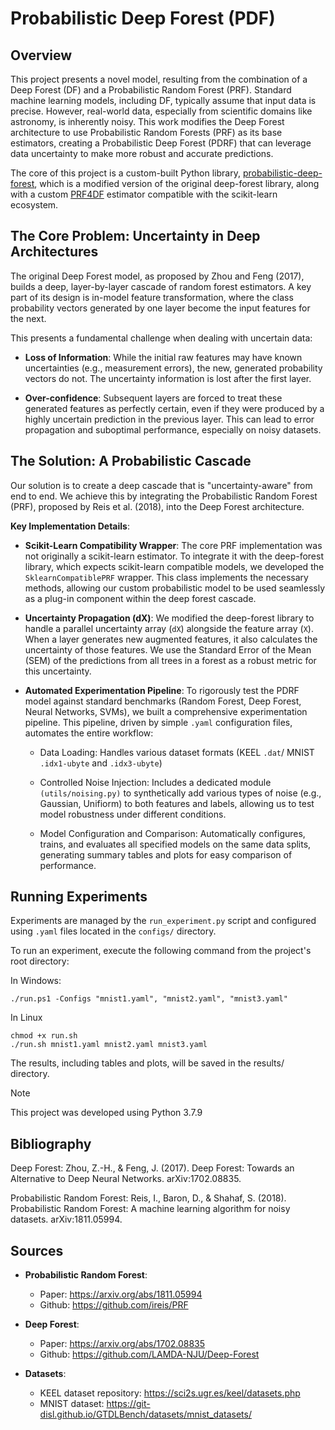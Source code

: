 # Probabilistic Deep Forest (PDF)

## Overview

This project presents a novel model, resulting from the combination of a Deep Forest (DF) and a Probabilistic Random Forest (PRF). Standard machine learning models, including DF, typically assume that input data is precise. However, real-world data, especially from scientific domains like astronomy, is inherently noisy. This work modifies the Deep Forest architecture to use Probabilistic Random Forests (PRF) as its base estimators, creating a Probabilistic Deep Forest (PDRF) that can leverage data uncertainty to make more robust and accurate predictions.

The core of this project is a custom-built Python library, [probabilistic-deep-forest](https://github.com/carlos-vf/Probabilistic-Deep-Forest), which is a modified version of the original deep-forest library, along with a custom [PRF4DF](https://github.com/carlos-vf/PRF4DF) estimator compatible with the scikit-learn ecosystem.


## The Core Problem: Uncertainty in Deep Architectures

The original Deep Forest model, as proposed by Zhou and Feng (2017), builds a deep, layer-by-layer cascade of random forest estimators. A key part of its design is in-model feature transformation, where the class probability vectors generated by one layer become the input features for the next.

This presents a fundamental challenge when dealing with uncertain data:

- **Loss of Information**: While the initial raw features may have known uncertainties (e.g., measurement errors), the new, generated probability vectors do not. The uncertainty information is lost after the first layer.

- **Over-confidence**: Subsequent layers are forced to treat these generated features as perfectly certain, even if they were produced by a highly uncertain prediction in the previous layer. This can lead to error propagation and suboptimal performance, especially on noisy datasets.


## The Solution: A Probabilistic Cascade
Our solution is to create a deep cascade that is "uncertainty-aware" from end to end. We achieve this by integrating the Probabilistic Random Forest (PRF), proposed by Reis et al. (2018), into the Deep Forest architecture.

**Key Implementation Details**:

- **Scikit-Learn Compatibility Wrapper**: The core PRF implementation was not originally a scikit-learn estimator. To integrate it with the deep-forest library, which expects scikit-learn compatible models, we developed the `SklearnCompatiblePRF` wrapper. This class implements the necessary methods, allowing our custom probabilistic model to be used seamlessly as a plug-in component within the deep forest cascade.

- **Uncertainty Propagation (dX)**: We modified the deep-forest library to handle a parallel uncertainty array (`dX`) alongside the feature array (`X`). When a layer generates new augmented features, it also calculates the uncertainty of those features. We use the Standard Error of the Mean (SEM) of the predictions from all trees in a forest as a robust metric for this uncertainty.

- **Automated Experimentation Pipeline**: To rigorously test the PDRF model against standard benchmarks (Random Forest, Deep Forest, Neural Networks, SVMs), we built a comprehensive experimentation pipeline. This pipeline, driven by simple `.yaml` configuration files, automates the entire workflow:

  - Data Loading: Handles various dataset formats (KEEL `.dat`/ MNIST `.idx1-ubyte` and `.idx3-ubyte`)

  - Controlled Noise Injection: Includes a dedicated module `(utils/noising.py)` to synthetically add various types of noise (e.g., Gaussian, Unifiorm) to both features and labels, allowing us to test model robustness under different conditions.

  - Model Configuration and Comparison: Automatically configures, trains, and evaluates all specified models on the same data splits, generating summary tables and plots for easy comparison of performance.


## Running Experiments
Experiments are managed by the `run_experiment.py` script and configured using `.yaml` files located in the `configs/` directory.

To run an experiment, execute the following command from the project's root directory:

In Windows:
```
./run.ps1 -Configs "mnist1.yaml", "mnist2.yaml", "mnist3.yaml"
```

In Linux
```
chmod +x run.sh
./run.sh mnist1.yaml mnist2.yaml mnist3.yaml
```

The results, including tables and plots, will be saved in the results/ directory.

> [!NOTE]  
> This project was developed using Python 3.7.9

## Bibliography
Deep Forest: Zhou, Z.-H., & Feng, J. (2017). Deep Forest: Towards an Alternative to Deep Neural Networks. arXiv:1702.08835.

Probabilistic Random Forest: Reis, I., Baron, D., & Shahaf, S. (2018). Probabilistic Random Forest: A machine learning algorithm for noisy datasets. arXiv:1811.05994.


## Sources

- **Probabilistic Random Forest**:
  - Paper: https://arxiv.org/abs/1811.05994
  - Github: https://github.com/ireis/PRF
    
- **Deep Forest**:
  - Paper: https://arxiv.org/abs/1702.08835
  - Github: https://github.com/LAMDA-NJU/Deep-Forest
    
- **Datasets**:
  - KEEL dataset repository: https://sci2s.ugr.es/keel/datasets.php
  - MNIST dataset: https://git-disl.github.io/GTDLBench/datasets/mnist_datasets/
 